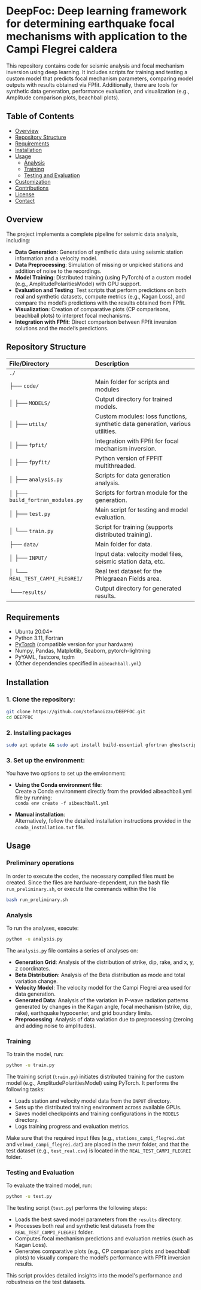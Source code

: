 # DeepFoc: Deep learning framework for determining earthquake focal mechanisms with application to the Campi Flegrei caldera

This repository contains code for seismic analysis and focal mechanism inversion using deep learning. It includes scripts for training and testing a custom model that predicts focal mechanism parameters, comparing model outputs with results obtained via FPfit. Additionally, there are tools for synthetic data generation, performance evaluation, and visualization (e.g., Amplitude comparison plots, beachball plots).

## Table of Contents
- [Overview](#overview)
- [Repository Structure](#repository-structure)
- [Requirements](#requirements)
- [Installation](#installation)
- [Usage](#usage)
  - [Analysis](#analysis)
  - [Training](#training)
  - [Testing and Evaluation](#testing-and-evaluation)
- [Customization](#customization)
- [Contributions](#contributions)
- [License](#license)
- [Contact](#contact)

## Overview

The project implements a complete pipeline for seismic data analysis, including:

- **Data Generation**: Generation of synthetic data using seismic station information and a velocity model.
- **Data Preprocessing**: Simulation of missing or unpicked stations and addition of noise to the recordings.
- **Model Training**: Distributed training (using PyTorch) of a custom model (e.g., AmplitudePolaritiesModel) with GPU support.
- **Evaluation and Testing**: Test scripts that perform predictions on both real and synthetic datasets, compute metrics (e.g., Kagan Loss), and compare the model’s predictions with the results obtained from FPfit.
- **Visualization**: Creation of comparative plots (CP comparisons, beachball plots) to interpret focal mechanisms.
- **Integration with FPfit**: Direct comparison between FPfit inversion solutions and the model’s predictions.

## Repository Structure

| File/Directory                          | Description                                                                    |
| :-------------------------------------- | :------------------------------------------------------------------------------|
| `./`                                    |                                                                                |
| ├── `code/`                             | Main folder for scripts and modules                                            |
| │   ├── `MODELS/`                       | Output directory for trained models.                                           |
| │   ├── `utils/`                        | Custom modules: loss functions, synthetic data generation, various utilities.  |
| │   ├── `fpfit/`                        | Integration with FPfit for focal mechanism inversion.                          |
| │   ├── `fpyfit/`                       | Python version of FPFIT multithreaded.                                         |
| │   ├── `analysis.py`                   | Scripts for data generation analysis.                                          |
| │   ├── `build_fortran_modules.py`      | Scripts for fortran module for the generation.                                 |
| │   ├── `test.py`                       | Main script for testing and model evaluation.                                  |
| │   └── `train.py`                      | Script for training (supports distributed training).                           |
| ├── `data/`                             | Main folder for data.                                                          |
| │   ├── `INPUT/`                        | Input data: velocity model files, seismic station data, etc.                   |
| │   └── `REAL_TEST_CAMPI_FLEGREI/`      | Real test dataset for the Phlegraean Fields area.                              |
| └──`results/`                           | Output directory for generated results.                                        |



## Requirements
- Ubuntu 20.04+
- Python 3.11, Fortran
- [PyTorch](https://pytorch.org/) (compatible version for your hardware)
- Numpy, Pandas, Matplotlib, Seaborn, pytorch-lightning
- PyYAML, fastcore, tqdm
- (Other dependencies specified in `aibeachball.yml`)

## Installation

### 1. **Clone the repository:**

```bash
git clone https://github.com/stefanoizzo/DEEPFOC.git
cd DEEPFOC
```

### 2. Installing packages

```bash
sudo apt update && sudo apt install build-essential gfortran ghostscript libx11-dev xorg-dev xserver-xorg-dev
```

### 3. **Set up the environment:**

You have two options to set up the environment:

- **Using the Conda environment file**:  
    Create a Conda environment directly from the provided aibeachball.yml file by running:  
    ```conda env create -f aibeachball.yml```

- **Manual installation**:  
    Alternatively, follow the detailed installation instructions provided in the `conda_installation.txt` file.

## Usage

### Preliminary operations

In order to execute the codes, the necessary compiled files must be created. Since the files are hardware-dependent, run the bash file `run_preliminary.sh`, or execute the commands within the file

```bash
bash run_preliminary.sh
```

### Analysis

To run the analyses, execute:
```bash
python -u analysis.py
```

The `analysis.py` file contains a series of analyses on:

- **Generation Grid**: Analysis of the distribution of strike, dip, rake, and x, y, z coordinates.
- **Beta Distribution**: Analysis of the Beta distribution as mode and total variation change.
- **Velocity Model**: The velocity model for the Campi Flegrei area used for data generation.
- **Generated Data**: Analysis of the variation in P-wave radiation patterns generated by changes in the Kagan angle, focal mechanism (strike, dip, rake), earthquake hypocenter, and grid boundary limits.
- **Preprocessing**: Analysis of data variation due to preprocessing (zeroing and adding noise to amplitudes).

### Training

To train the model, run:
```bash
python -u train.py
```

The training script (`train.py`) initiates distributed training for the custom model (e.g., AmplitudePolaritiesModel) using PyTorch. It performs the following tasks:

- Loads station and velocity model data from the `INPUT` directory.
- Sets up the distributed training environment across available GPUs.
- Saves model checkpoints and training configurations in the `MODELS` directory.
- Logs training progress and evaluation metrics.

Make sure that the required input files (e.g., `stations_campi_flegrei.dat` and `velmod_campi_flegrei.dat`) are placed in the `INPUT` folder, and that the test dataset (e.g., `test_real.csv`) is located in the `REAL_TEST_CAMPI_FLEGREI` folder.

### Testing and Evaluation

To evaluate the trained model, run:

```bash
python -u test.py
```

The testing script (`test.py`) performs the following steps:

- Loads the best saved model parameters from the `results` directory.
- Processes both real and synthetic test datasets from the `REAL_TEST_CAMPI_FLEGREI` folder.
- Computes focal mechanism predictions and evaluation metrics (such as Kagan Loss).
- Generates comparative plots (e.g., CP comparison plots and beachball plots) to visually compare the model’s performance with FPfit inversion results.

This script provides detailed insights into the model's performance and robustness on the test datasets.
